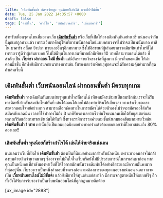 ```yaml
---
title: 'เดิมพันขั้นต่ำ อัตราจ่ายสูง ทุนน้อยก็เล่นได้ แจกโปรไม่อั้น'
date: Tue, 25 Jan 2022 14:35:57 +0000
draft: false
tags: ['คาสิโน', 'คาสิโน', 'สมัครบาคาร่า', 'เล่นบาคาร่า']
---
```


สำหรับเพื่อนๆคนไหนที่มองหาเว็บ [**เดิมพันขั้นต่ำ**](/archives/) หรือเว็บที่เปิดให้วางเดิมพันกันอย่างเสรี แน่นอนว่าวันนี้คุณมาถูกทางแล้ว เพราะเว็บเราคือผู้ให้บริการพนันออนไลน์แบบครบวงจรไม่ว่าจะเป็นพนันบอล คาสิโน บาคาร่า สล็อต ยิงปลา หวยและอื่นๆอีกมากมาย ซึ่งให้อิสระแก่ผู้เล่นอยากวางเดิมพันเท่าไหร่ก็ได้ เพราะเรารู้ดีว่าผู้เล่นบางคนก็ไม่ได้มีทุนในการเล่นที่มากนักมีเพียง 10 บาทก็สามารถเล่นได้แล้ว ที่สำคัญเป็น **เว็บตรง ฝากถอน ไม่มี ขั้นต่ำ** แต่มีอัตราจ่ายเงินรางวัลที่สูงมาก มีการคืนยอดเสีย ให้ค่าคอมมิชชั่น อีกทั้งยังมีการแจกแนวทางการเล่น รับรองเลยว่าเพื่อนๆทุกคนจะได้รับความคุ้มค่ามากที่สุดถ้าเล่นเว็บนี้

**เดิมพันขั้นต่ำ เว็บพนันออนไลน์ ฝากถอนขั้นต่ำ มีครบทุกเกม**
------------------------------------------------------------

**เดิมพันขั้นต่ำ** วางเดิมพันกันแบบง่ายๆทุนเท่าไหร่ก็เล่นได้ เพียงสมัครเข้ามาเป็นสมาชิกกับเราจะได้รับเครดิตฟรีสำหรับสมาชิกใหม่ทันที เล่นได้ถอนได้เลยไม่ต้องทำเทิร์นให้เสียเวลา ทางเข้าเว็บของเราสะดวกตอบโจทย์อย่างมาก สามารถเลือกช่องทางในการสมัครได้ด้วยตัวเองไม่ว่าจะสมัครออโต้หรือสมัครกับแอดมิน เวลาที่ใช้ทำการไม่ถึง 3 นาทีรับรองเลยว่าเร็วทันใจแน่นอนเมื่อได้รับยูสเซอร์และพลาสเวิร์ดแล้วสามารถเข้าเล่นได้ทันที ซึ่งทางเรามีการรวมค่ายเกมชั้นนำเกมยอดฮิตมากมายเริ่มต้น **เดิมพันขั้นต่ำ 1 บาท** เท่านั้นยิ่งเป็นเกมยอดนิยมอย่างบาคาร่าแล้วต้องบอกเลยว่ามีโอกาสชนะถึง 80% ลองเลย!!

### **เดิมพันขั้นต่ำ ทุนน้อยก็สร้างกำไรได้ เล่นได้จ่ายจริงแน่นอน**

แน่นอนว่าเว็บที่เปิดให้ **เดิมพันขั้นต่ำ** ต้องเป็นที่นิยมอย่างมากสำหรับนักพนัน เพราะบางคนอาจไม่กล้าลงทุนด้วยเงินจำนวนมากๆ ซึ่งอาจจะไม่มั่นใจในเว็บหรือยังไม่มีประสบการณ์ในการเล่นมาก่อน หากคุณเป็นหนึ่งคนที่กำลังมองหาเว็บที่ให้โอกาสนักพนันวางเดิมพันได้อย่างอิสระและมีความมั่นคงมากที่สุดอยู่นั้น เว็บของเราเป็นหนึ่งคำตอบที่จะตรงต่อความต้องการของทุกคนอย่างแน่นอน นอกจากจะเป็น **เว็บพนันออนไลน์ไม่มีขั้นต**่ำ แล้วยังมีการให้ทุนเล่นแก่สมาชิก มีการแจกสูตรพนันให้แบบฟรีๆ อีกทั้งยังได้รับการรับรองว่าเป็นเว็บพนันออนไลน์ที่ถูกกฎหมายอีกด้วย

\[ux\_image id="2888"\]